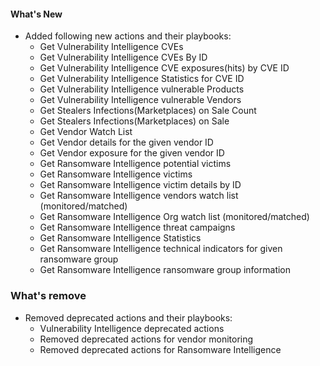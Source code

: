 #### What's New

 - Added following new actions and their playbooks:
    - Get Vulnerability Intelligence CVEs 
    - Get Vulnerability Intelligence CVEs By ID
    - Get Vulnerability Intelligence CVE exposures(hits) by CVE ID
    - Get Vulnerability Intelligence Statistics for CVE ID
    - Get Vulnerability Intelligence vulnerable Products
    - Get Vulnerability Intelligence vulnerable Vendors
    - Get Stealers Infections(Marketplaces) on Sale Count
    - Get Stealers Infections(Marketplaces) on Sale
    - Get Vendor Watch List
    - Get Vendor details for the given vendor ID
    - Get Vendor exposure for the given vendor ID
    - Get Ransomware Intelligence potential victims
    - Get Ransomware Intelligence victims
    - Get Ransomware Intelligence victim details by ID
    - Get Ransomware Intelligence vendors watch list (monitored/matched)
    - Get Ransomware Intelligence Org watch list (monitored/matched)
    - Get Ransomware Intelligence threat campaigns
    - Get Ransomware Intelligence Statistics
    - Get Ransomware Intelligence technical indicators for given ransomware group
    - Get Ransomware Intelligence ransomware group information


### What's remove

- Removed deprecated actions and their playbooks:
   - Vulnerability Intelligence deprecated actions
   - Removed deprecated actions for vendor monitoring
   - Removed deprecated actions for Ransomware Intelligence